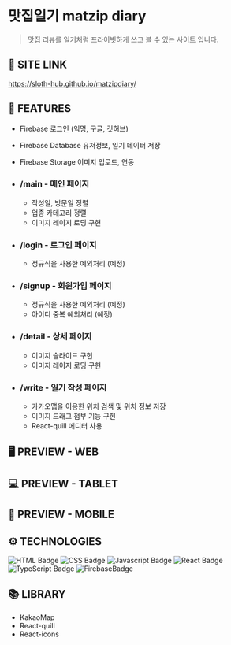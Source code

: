 # 맛집일기 matzip diary

> 맛집 리뷰를 일기처럼 프라이빗하게 쓰고 볼 수 있는 사이트 입니다. 

## 🔗 **SITE LINK**
https://sloth-hub.github.io/matzipdiary/

## 📄 **FEATURES**
- Firebase 로그인 (익명, 구글, 깃허브)
- Firebase Database 유저정보, 일기 데이터 저장
- Firebase Storage 이미지 업로드, 연동

- ### /main - 메인 페이지
    - 작성일, 방문일 정렬
    - 업종 카테고리 정렬
    - 이미지 레이지 로딩 구현

- ### /login - 로그인 페이지
  - 정규식을 사용한 예외처리 (예정)

- ### /signup - 회원가입 페이지
  - 정규식을 사용한 예외처리 (예정)
  - 아이디 중복 예외처리 (예정)

- ### /detail - 상세 페이지
  - 이미지 슬라이드 구현
  - 이미지 레이지 로딩 구현

- ### /write - 일기 작성 페이지
  - 카카오맵을 이용한 위치 검색 및 위치 정보 저장
  - 이미지 드래그 첨부 기능 구현
  - React-quill 에디터 사용


## 🖥 PREVIEW - **WEB**

## 💻 PREVIEW - **TABLET**

## 📱 PREVIEW - **MOBILE**

## ⚙ TECHNOLOGIES

![HTML Badge](https://img.shields.io/badge/html5-E34F26?style=for-the-badge&logo=html5&logoColor=white)
![CSS Badge](https://img.shields.io/badge/css3-1572B6?style=for-the-badge&logo=css3&logoColor=white)
![Javascript Badge](https://img.shields.io/badge/javascript-F7DF1E?style=for-the-badge&logo=javascript&logoColor=black)
![React Badge](https://img.shields.io/badge/react-61DAFB?style=for-the-badge&logo=react&logoColor=black)
![TypeScript Badge](https://img.shields.io/badge/typescript-3178C6?style=for-the-badge&logo=typescript&logoColor=black)
![FirebaseBadge](https://img.shields.io/badge/firebase-FFCA28?style=for-the-badge&logo=firebase&logoColor=white)

## 📚 LIBRARY
- KakaoMap
- React-quill
- React-icons